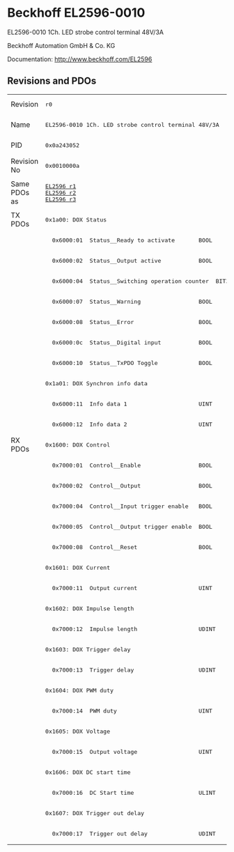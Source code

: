 # Beckhoff EL2596-0010

EL2596-0010 1Ch. LED strobe control terminal 48V/3A

Beckhoff Automation GmbH & Co. KG

Documentation: <a href="http://www.beckhoff.com/EL2596">http://www.beckhoff.com/EL2596</a>

## Revisions and PDOs
<table>
<tr >
<td class="first">Revision</td>
<td ><pre>r0</pre></td>
</tr>
<tr >
<td class="first">Name</td>
<td ><pre>EL2596-0010 1Ch. LED strobe control terminal 48V/3A</pre></td>
</tr>
<tr >
<td class="first">PID</td>
<td ><pre>0x0a243052</pre></td>
</tr>
<tr >
<td class="first">Revision No</td>
<td ><pre>0x0010000a</pre></td>
</tr>
<tr >
<td class="first">Same PDOs as</td>
<td ><pre><a href="EL2596">EL2596 r1</a><br/><a href="EL2596">EL2596 r2</a><br/><a href="EL2596">EL2596 r3</a></pre></td>
</tr>
<tr class="txpdo pdosection">
<td class="first" rowspan=11 valign=top>TX PDOs</td>
<td><pre>0x1a00: DOX Status</pre></td>
<td></td>
</tr>
<tr class="txpdo">
<td class="first"><pre>  0x6000:01  Status__Ready to activate       BOOL</pre></td>
</tr>
<tr class="txpdo">
<td class="first"><pre>  0x6000:02  Status__Output active           BOOL</pre></td>
</tr>
<tr class="txpdo">
<td class="first"><pre>  0x6000:04  Status__Switching operation counter  BIT3</pre></td>
</tr>
<tr class="txpdo">
<td class="first"><pre>  0x6000:07  Status__Warning                 BOOL</pre></td>
</tr>
<tr class="txpdo">
<td class="first"><pre>  0x6000:08  Status__Error                   BOOL</pre></td>
</tr>
<tr class="txpdo">
<td class="first"><pre>  0x6000:0c  Status__Digital input           BOOL</pre></td>
</tr>
<tr class="txpdo">
<td class="first"><pre>  0x6000:10  Status__TxPDO Toggle            BOOL</pre></td>
</tr>
<tr class="txpdo pdosection">
<td class="first"><pre>0x1a01: DOX Synchron info data</pre></td>
</tr>
<tr class="txpdo">
<td class="first"><pre>  0x6000:11  Info data 1                     UINT</pre></td>
</tr>
<tr class="txpdo">
<td class="first"><pre>  0x6000:12  Info data 2                     UINT</pre></td>
</tr>
<tr class="rxpdo pdosection">
<td class="first" rowspan=20 valign=top>RX PDOs</td>
<td><pre>0x1600: DOX Control</pre></td>
<td></td>
</tr>
<tr class="rxpdo">
<td class="first"><pre>  0x7000:01  Control__Enable                 BOOL</pre></td>
</tr>
<tr class="rxpdo">
<td class="first"><pre>  0x7000:02  Control__Output                 BOOL</pre></td>
</tr>
<tr class="rxpdo">
<td class="first"><pre>  0x7000:04  Control__Input trigger enable   BOOL</pre></td>
</tr>
<tr class="rxpdo">
<td class="first"><pre>  0x7000:05  Control__Output trigger enable  BOOL</pre></td>
</tr>
<tr class="rxpdo">
<td class="first"><pre>  0x7000:08  Control__Reset                  BOOL</pre></td>
</tr>
<tr class="rxpdo pdosection">
<td class="first"><pre>0x1601: DOX Current</pre></td>
</tr>
<tr class="rxpdo">
<td class="first"><pre>  0x7000:11  Output current                  UINT</pre></td>
</tr>
<tr class="rxpdo pdosection">
<td class="first"><pre>0x1602: DOX Impulse length</pre></td>
</tr>
<tr class="rxpdo">
<td class="first"><pre>  0x7000:12  Impulse length                  UDINT</pre></td>
</tr>
<tr class="rxpdo pdosection">
<td class="first"><pre>0x1603: DOX Trigger delay</pre></td>
</tr>
<tr class="rxpdo">
<td class="first"><pre>  0x7000:13  Trigger delay                   UDINT</pre></td>
</tr>
<tr class="rxpdo pdosection">
<td class="first"><pre>0x1604: DOX PWM duty</pre></td>
</tr>
<tr class="rxpdo">
<td class="first"><pre>  0x7000:14  PWM duty                        UINT</pre></td>
</tr>
<tr class="rxpdo pdosection">
<td class="first"><pre>0x1605: DOX Voltage</pre></td>
</tr>
<tr class="rxpdo">
<td class="first"><pre>  0x7000:15  Output voltage                  UINT</pre></td>
</tr>
<tr class="rxpdo pdosection">
<td class="first"><pre>0x1606: DOX DC start time</pre></td>
</tr>
<tr class="rxpdo">
<td class="first"><pre>  0x7000:16  DC Start time                   ULINT</pre></td>
</tr>
<tr class="rxpdo pdosection">
<td class="first"><pre>0x1607: DOX Trigger out delay</pre></td>
</tr>
<tr class="rxpdo">
<td class="first"><pre>  0x7000:17  Trigger out delay               UDINT</pre></td>
</tr>
</table>
